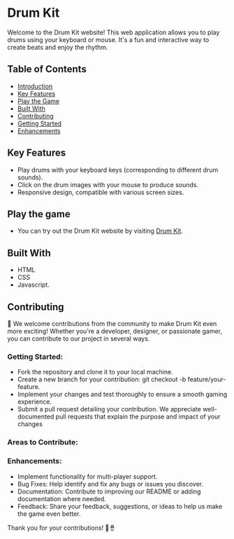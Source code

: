 # Drum Kit

Welcome to the Drum Kit website! This web application allows you to play drums using your keyboard or mouse. It's a fun and interactive way to create beats and enjoy the rhythm.

## Table of Contents
- [Introduction](#drum-kit)
- [Key Features](#key-features)
- [Play the Game](#play-the-game)
- [Built With](#built-with)
- [Contributing](#contributing)
- [Getting Started](#getting-started)
- [Enhancements](#enhancements)

## Key Features
- Play drums with your keyboard keys (corresponding to different drum sounds).
- Click on the drum images with your mouse to produce sounds.
- Responsive design, compatible with various screen sizes.

## Play the game
- You can try out the Drum Kit website by visiting [Drum Kit](https://play-drum-kit-now.netlify.app/).

## Built With
<ul>
    <li>HTML</li>
    <li>CSS </li>
    <li>Javascript.</li>
</ul>

## Contributing
🚀 We welcome contributions from the community to make Drum Kit even more exciting! Whether you're a developer, designer, or passionate gamer, you can contribute to our project in several ways.

### Getting Started:
<ul>
    <li>Fork the repository and clone it to your local machine.</li>
    <li>Create a new branch for your contribution: git checkout -b feature/your-feature.</li>
    <li>Implement your changes and test thoroughly to ensure a smooth gaming experience.</li>
    <li>Submit a pull request detailing your contribution. We appreciate well-documented pull requests that explain the purpose and impact of your changes</li>
</ul>

### Areas to Contribute:
### Enhancements:
<ul>
    <li>Implement functionality for multi-player support.</li>
    <li>Bug Fixes: Help identify and fix any bugs or issues you discover.</li>
    <li>Documentation: Contribute to improving our README or adding documentation where needed.</li>
    <li>Feedback: Share your feedback, suggestions, or ideas to help us make the game even better.</li>
</ul>

Thank you for your contributions! 🥁🪘
